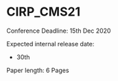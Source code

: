 # CIRP_CMS21

Conference Deadline: 15th Dec 2020

Expected internal release date:
  - 30th

Paper length: 6 Pages